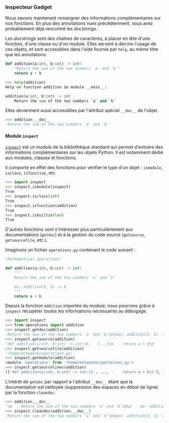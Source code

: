 ### Inspecteur Gadget

Nous savons maintenant renseigner des informations complémentaires sur nos fonctions.
En plus des annotations vues précédemment, vous avez probablement déjà rencontré les *docstrings*.

Les *docstrings* sont des chaînes de caractères, à placer en tête d'une fonction, d'une classe ou d'un module.
Elles servent à décrire l'usage de ces objets, et sont accessibles dans l'aide fournie par `help`, au même titre que les annotations.

```python
def addition(a:int, b:int) -> int:
    "Return the sum of the two numbers `a` and `b`"
    return a + b
```

```python
>>> help(addition)
Help on function addition in module __main__:

addition(a:int, b:int) -> int
    Return the sum of the two numbers `a` and `b`
```

Elles deviennent aussi accessibles par l'attribut spécial `__doc__` de l'objet.

```python
>>> addition.__doc__
'Return the sum of the two numbers `a` and `b`'
```

#### Module `inspect`

[`inspect`](https://docs.python.org/3/library/inspect.html) est un module de la bibliothèque standard qui permet d'extraire des informations complémentaires sur les objets Python.
Il est notamment dédié aux modules, classes et fonctions.

Il comporte en effet des fonctions pour vérifier le type d'un objet : `ismodule`, `isclass`, `isfunction`, etc.

```python
>>> import inspect
>>> inspect.ismodule(inspect)
True
>>> inspect.isclass(int)
True
>>> inspect.isfunction(addition)
True
>>> inspect.isbuiltin(len)
True
```

D'autres fonctions vont s'intéresser plus particulièrement aux documentations (`getdoc`) et à la gestion du code source (`getsource`, `getsourcefile`, etc.).

Imaginons un fichier `operations.py` contenant le code suivant :

```python
"Mathematical operations"

def addition(a:int, b:int) -> int:
    """
    Return the sum of the two numbers `a` and `b`

    ex: addition(3, 5) -> 8
    """
    return a + b
```

Depuis la fonction `addition` importée du module, nous pourrons grâce à `inspect` récupérer toutes les informations nécessaires au débogage.

```python
>>> import inspect
>>> from operations import addition
>>> inspect.getdoc(addition)
'Return the sum of the two numbers `a` and `b`\n\nex: addition(3, 5) -> 8'
>>> inspect.getsource(addition)
'def addition(a:int, b:int) -> int:\n    [...]\n    return a + b\n'
>>> inspect.getsourcefile(addition)
'/home/entwanne/operations.py'
>>> inspect.getmodule(addition)
<module 'operations' from '/home/entwanne/operations.py'>
>>> inspect.getsourcelines(addition)
(['def addition(a:int, b:int) -> int:\n', ..., '    return a + b\n'], 3)
```

L'intérêt de `getdoc` par rapport à l'attribut `__doc__` étant que la documentation est nettoyée (suppression des espaces en début de ligne) par la fonction `cleandoc`.

```python
>>> addition.__doc__
'\n    Return the sum of the two numbers `a` and `b`\n\n    ex: addition(3, 5) -> 8\n    '
>>> inspect.cleandoc(addition.__doc__)
'Return the sum of the two numbers `a` and `b`\n\nex: addition(3, 5) -> 8'
```
